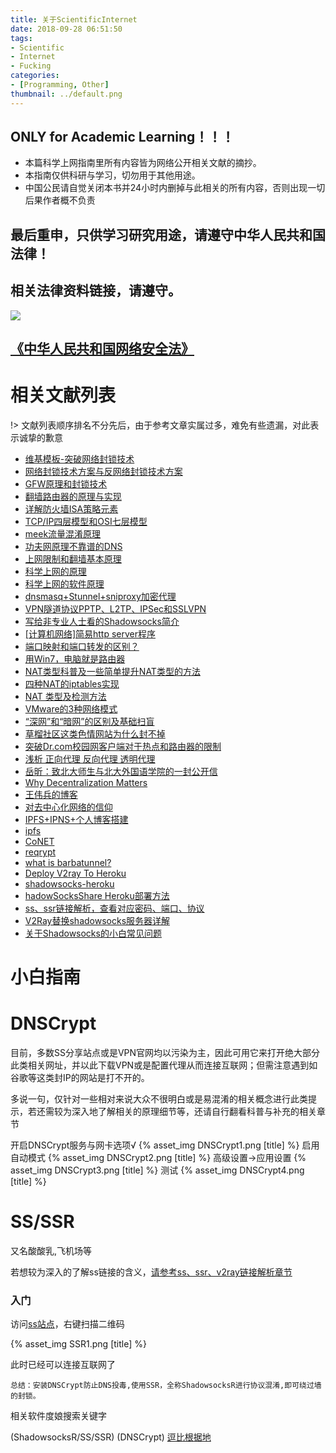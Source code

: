 ```yaml
---
title: 关于ScientificInternet
date: 2018-09-28 06:51:50
tags:
- Scientific
- Internet
- Fucking
categories:
- [Programming, Other]
thumbnail: ../default.png
---
```



## ONLY for Academic Learning！！！
* 本篇科学上网指南里所有内容皆为网络公开相关文献的摘抄。
* 本指南仅供科研与学习，切勿用于其他用途。
* 中国公民请自觉关闭本书并24小时内删掉与此相关的所有内容，否则出现一切后果作者概不负责

## 最后重申，只供学习研究用途，请遵守中华人民共和国法律！

## 相关法律资料链接，请遵守。
![](https://gss1.bdstatic.com/-vo3dSag_xI4khGkpoWK1HF6hhy/baike/crop%3D0%2C92%2C800%2C528%3Bc0%3Dbaike92%2C5%2C5%2C92%2C30/sign=68cbbe45b8fb43160e50203a1d946a1a/f7246b600c338744be5ef1f25b0fd9f9d62aa0a1.jpg)

## [《中华人民共和国网络安全法》](http://www.law-lib.com/law/law_view.asp?id=547569)



# 相关文献列表

!> 文献列表顺序排名不分先后，由于参考文章实属过多，难免有些遗漏，对此表示诚挚的歉意

* [维基模板-突破网络封锁技术](https://zh.wikipedia.org/wiki/Template:%E7%AA%81%E7%A0%B4%E7%BD%91%E7%BB%9C%E5%B0%81%E9%94%81%E6%8A%80%E6%9C%AF)
* [网络封锁技术方案与反网络封锁技术方案](https://docs.google.com/document/d/1n79DOFLdUTSUtzASiN1TaxSF7SWuXqoZvwyM-SO6W7c/preview)
* [GFW原理和封锁技术](https://xuranus.github.io/2017/10/09/GFW%E5%8E%9F%E7%90%86%E5%92%8C%E5%B0%81%E9%94%81%E6%8A%80%E6%9C%AF/)
* [翻墙路由器的原理与实现](https://docs.google.com/document/d/1mmMiMYbviMxJ-DhTyIGdK7OOg581LSD1CZV4XY1OMG8/mobilebasic?pli=1)
* [详解防火墙ISA策略元素](http://blog.51cto.com/yiding/272872)
* [TCP/IP四层模型和OSI七层模型](https://www.debugrun.com/a/RNeZIpB.html)
* [meek流量混淆原理](https://www.google.com/search?q=meek%E6%B5%81%E9%87%8F%E6%B7%B7%E6%B7%86&oq=meek%E6%B5%81%E9%87%8F%E6%B7%B7%E6%B7%86&aqs=chrome..69i57.7285j0j9&sourceid=chrome&ie=UTF-8)
* [功夫网原理不靠谱的DNS](https://www.google.com/search?newwindow=1&ei=dljzWqzhDNCYsAfUwKewAQ&q=%E5%8A%9F%E5%A4%AB%E7%BD%91%E5%8E%9F%E7%90%86%E4%B8%8D%E9%9D%A0%E8%B0%B1%E7%9A%84DNS&oq=%E5%8A%9F%E5%A4%AB%E7%BD%91%E5%8E%9F%E7%90%86%E4%B8%8D%E9%9D%A0%E8%B0%B1%E7%9A%84DNS&gs_l=psy-ab.3...76416.76416.0.76712.1.1.0.0.0.0.0.0..0.0....0...1c.1.64.psy-ab..1.0.0....0.vXslcuUhfQQ)
* [上网限制和翻墙基本原理](http://blog.021xt.cc/archives/85) 
* [科学上网的原理](https://segmentfault.com/a/1190000011485579) 
* [科学上网的软件原理](https://fanzheng.org/archives/2)
* [dnsmasq+Stunnel+sniproxy加密代理](http://www.cnblogs.com/yanxinjiang/p/7486314.html)
* [VPN隧道协议PPTP、L2TP、IPSec和SSLVPN](https://blog.csdn.net/cymm_liu/article/details/16889457)
* [写给非专业人士看的Shadowsocks简介](https://vc2tea.com/whats-shadowsocks/) 
* [[计算机网络]简易http server程序](http://www.hoohack.me/2016/10/28/lcn-simple-server)
* [端口映射和端口转发的区别？](http://www.elecfans.com/dianzichangshi/20171204593654.html)
* [用Win7，电脑就是路由器](http://blog.sina.com.cn/s/blog_6286984e0100kujt.html)
* [NAT类型科普及一些简单提升NAT类型的方法](http://www.xuxiaobo.com/?p=4243)
* [四种NAT的iptables实现](http://os.51cto.com/art/201103/249324.htm)
* [NAT 类型及检测方法](https://my.oschina.net/u/945874/blog/371562)
* [VMware的3种网络模式](http://net.zol.com.cn/115/1158058.html)
* [“深网”和“暗网”的区别及基础扫盲](http://chitanda.me/2016/08/19/difference-between-deepweb-and-darkweb/)
* [草榴社区这类色情网站为什么封不掉](https://www.leiphone.com/news/201612/isY4iUwVGppRMsZA.html)
* [突破Dr.com校园网客户端对于热点和路由器的限制](https://blog.csdn.net/Angle_Cal/article/details/78249612)
* [浅析 正向代理 反向代理 透明代理](https://www.logcg.com/archives/929.html)
* [岳昕：致北大师生与北大外国语学院的一封公开信](https://github.com/sikaozhe1997/Xin-Yue)
* [Why Decentralization Matters](https://medium.com/@cdixon/why-decentralization-matters-5e3f79f7638e)
* [王伟兵的博客](https://github.com/wbwangk/wbwangk.github.io/wiki/IPFS)
* [对去中心化网络的信仰](https://www.kawabangga.com/posts/2226)
* [IPFS+IPNS+个人博客搭建](http://www.liyuechun.org/2017/11/21/ipfs-blockchain-blogger/#52-%E8%8A%82%E7%82%B9ID%E6%9B%BF%E6%8D%A2)
* [ipfs](https://ipfs.io/ipfs/QmV5ZVQxXURKPDcVDW8WjpLCiQYvNzg173XcB6rYFevoXm/#!index.md)
* [CoNET](https://github.com/QTGate/CoNET#conet)
* [reqrypt](https://github.com/basil00/reqrypt#reqrypt)
* [what is barbatunnel?](https://github.com/BarbaTunnelCoder/BarbaTunnel/#what-is-barbatunnel)
* [Deploy V2ray To Heroku](https://github.com/onplus/v2hero/wiki/Deploy-V2ray-To-Heroku)
* [shadowsocks-heroku](https://github.com/onplus/shadowsocks-heroku#shadowsocks-heroku)
* [hadowSocksShare Heroku部署方法](https://github.com/the0demiurge/ShadowSocksShare-OpenShift#heroku-%E9%83%A8%E7%BD%B2%E6%96%B9%E6%B3%95)
* [ss、ssr链接解析，查看对应密码、端口、协议](https://coderschool.cn/2498.html)
* [V2Ray替换shadowsocks服务器详解](https://www.daehub.com/archives/2156.html)
* [关于Shadowsocks的小白常见问题](https://doub.io/ss-jc35/)


# 小白指南

# DNSCrypt 
目前，多数SS分享站点或是VPN官网均以污染为主，因此可用它来打开绝大部分此类相关网址，并以此下载VPN或是配置代理从而连接互联网；但需注意遇到如谷歌等这类封IP的网站是打不开的。

多说一句，仅针对一些相对来说大众不很明白或是易混淆的相关概念进行此类提示，若还需较为深入地了解相关的原理细节等，还请自行翻看科普与补充的相关章节

开启DNSCrypt服务与网卡选项√
{% asset_img DNSCrypt1.png [title] %}
启用自动模式
{% asset_img DNSCrypt2.png [title] %}
高级设置->应用设置
{% asset_img DNSCrypt3.png [title] %}
测试
{% asset_img DNSCrypt4.png [title] %}

# SS/SSR
又名酸酸乳,飞机场等

若想较为深入的了解ss链接的含义，[请参考ss、ssr、v2ray链接解析章节](https://loremwalker.github.io/fq-book/#/srvurl)

### 入门

访问[ss站点](https://free-ss.tk/)，右键扫描二维码

{% asset_img SSR1.png [title] %}

 此时已经可以连接互联网了 

`总结：安装DNSCrypt防止DNS投毒,使用SSR，全称ShadowsocksR进行协议混淆,即可绕过墙的封锁。`

相关软件度娘搜索关键字

(ShadowsocksR/SS/SSR) 
 (DNSCrypt) 
[逗比根据地](https://doub.io/sszhfx/)